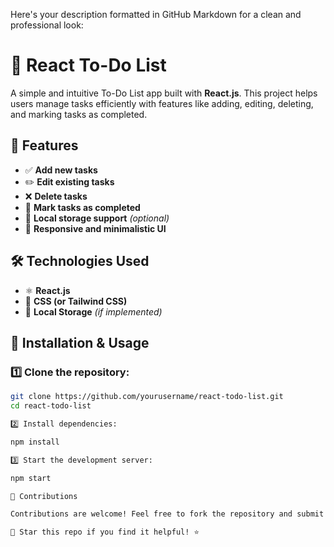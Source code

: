 Here's your description formatted in GitHub Markdown for a clean and professional look:

# 📝 React To-Do List  

A simple and intuitive To-Do List app built with **React.js**. This project helps users manage tasks efficiently with features like adding, editing, deleting, and marking tasks as completed.  

## 🚀 Features  
- ✅ **Add new tasks**  
- ✏️ **Edit existing tasks**  
- ❌ **Delete tasks**  
- 🎯 **Mark tasks as completed**  
- 📁 **Local storage support** *(optional)*  
- 🎨 **Responsive and minimalistic UI**  

## 🛠️ Technologies Used  
- ⚛️ **React.js**  
- 🎨 **CSS (or Tailwind CSS)**  
- 💾 **Local Storage** *(if implemented)*  

## 📌 Installation & Usage  

### 1️⃣ Clone the repository:  
```bash
git clone https://github.com/yourusername/react-todo-list.git
cd react-todo-list

2️⃣ Install dependencies:

npm install

3️⃣ Start the development server:

npm start

🎯 Contributions

Contributions are welcome! Feel free to fork the repository and submit a pull request.

📌 Star this repo if you find it helpful! ⭐
